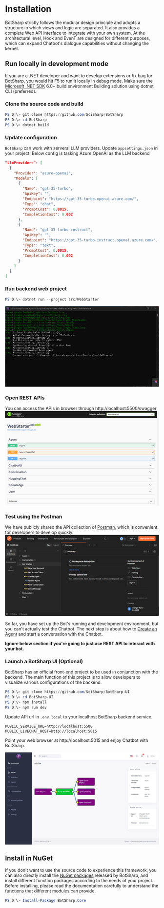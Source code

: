 # Installation

BotSharp strictly follows the modular design principle and adopts a structure in which views and logic are separated. It also provides a complete Web API interface to integrate with your own system. At the architectural level, Hook and EvenT are designed for different purposes, which can expand Chatbot's dialogue capabilities without changing the kernel.

## Run locally in development mode

If you are a .NET developer and want to develop extensions or fix bug for BotSharp, you would hit F5 to run it locally in debug mode. 
Make sure the [Microsoft .NET SDK](https://dotnet.microsoft.com/en-us/download/dotnet/6.0) 6.0+ build environment
Building solution using dotnet CLI (preferred).

### Clone the source code and build
```powershell
PS D:\> git clone https://github.com/SciSharp/BotSharp
PS D:\> cd BotSharp
PS D:\> dotnet build
```

### Update configuration
`BotSharp` can work with serveral LLM providers. Update `appsettings.json` in your project. Below config is tasking Azure OpenAI as the LLM backend

```json
"LlmProviders": [
  {
    "Provider": "azure-openai",
    "Models": [
      {
        "Name": "gpt-35-turbo",
        "ApiKey": "",
        "Endpoint": "https://gpt-35-turbo.openai.azure.com/",
        "Type": "chat",
        "PromptCost": 0.0015,
        "CompletionCost": 0.002
      },
      {
        "Name": "gpt-35-turbo-instruct",
        "ApiKey": "",
        "Endpoint": "https://gpt-35-turbo-instruct.openai.azure.com/",
        "Type": "text",
        "PromptCost": 0.0015,
        "CompletionCost": 0.002
      }
    ]
  }
]
```

### Run backend web project
```powershell
PS D:\> dotnet run --project src/WebStarter
```
![alt text](assets/BackendServiceHomeScreenshot.png "Title")

### Open REST APIs 
You can access the APIs in browser through http://localhost:5500/swagger
![alt text](assets/APIHome.png "Title")

### Test using the Postman
We have publicly shared the API collection of [Postman](https://www.postman.com/orange-flare-634868/workspace/botsharp/overview), which is convenient for developers to develop quickly.
![alt text](assets/APIPostman.png "Title")

So far, you have set up the Bot's running and development environment, but you can't actually test the Chatbot. The next step is about how to [Create an Agent](../agent/account) and start a conversation with the Chatbot.

**Ignore below section if you're going to just use REST API to interact with your bot.**

### Launch a BotSharp UI (Optional)
BotSharp has an official front-end project to be used in conjunction with the backend. The main function of this project is to allow developers to visualize various configurations of the backend.
```powershell
PS D:\> git clone https://github.com/SciSharp/BotSharp-UI
PS D:\> cd BotSharp-UI
PS D:\> npm install
PS D:\> npm run dev
```

Update API url in `.env.local` to your localhost BotSharp backend service.
```config
PUBLIC_SERVICE_URL=http://localhost:5500
PUBLIC_LIVECHAT_HOST=http://localhost:5015
```

Point your web browser at http://localhost:5015 and enjoy Chatbot with BotSharp.

![BotSharp UI Router](assets/BotSharp-UI-Router.png)

## Install in NuGet
If you don't want to use the source code to experience this framework, you can also directly install the [NuGet packages](https://www.nuget.org/packages?q=BotSharp) released by BotSharp, and install different function packages according to the needs of your project. Before installing, please read the documentation carefully to understand the functions that different modules can provide.

```powershell
PS D:\> Install-Package BotSharp.Core
```
